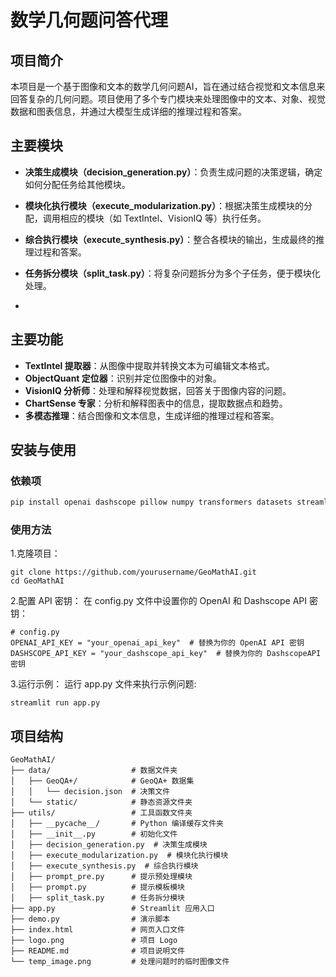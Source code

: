 # 数学几何题问答代理

## 项目简介
本项目是一个基于图像和文本的数学几何问题AI，旨在通过结合视觉和文本信息来回答复杂的几何问题。项目使用了多个专门模块来处理图像中的文本、对象、视觉数据和图表信息，并通过大模型生成详细的推理过程和答案。

## 主要模块
- **决策生成模块（decision_generation.py）**：负责生成问题的决策逻辑，确定如何分配任务给其他模块。

- **模块化执行模块（execute_modularization.py）**：根据决策生成模块的分配，调用相应的模块（如 TextIntel、VisionIQ 等）执行任务。

- **综合执行模块（execute_synthesis.py）**：整合各模块的输出，生成最终的推理过程和答案。

- **任务拆分模块（split_task.py）**：将复杂问题拆分为多个子任务，便于模块化处理。
- 
## 主要功能
- **TextIntel 提取器**：从图像中提取并转换文本为可编辑文本格式。
- **ObjectQuant 定位器**：识别并定位图像中的对象。
- **VisionIQ 分析师**：处理和解释视觉数据，回答关于图像内容的问题。
- **ChartSense 专家**：分析和解释图表中的信息，提取数据点和趋势。
- **多模态推理**：结合图像和文本信息，生成详细的推理过程和答案。

## 安装与使用

### 依赖项

```bash
pip install openai dashscope pillow numpy transformers datasets streamlit
```

### 使用方法
1.克隆项目：
```
git clone https://github.com/yourusername/GeoMathAI.git
cd GeoMathAI
```
2.配置 API 密钥：
在 config.py 文件中设置你的 OpenAI 和 Dashscope API 密钥：
```
# config.py
OPENAI_API_KEY = "your_openai_api_key"  # 替换为你的 OpenAI API 密钥
DASHSCOPE_API_KEY = "your_dashscope_api_key"  # 替换为你的 DashscopeAPI密钥
```
3.运行示例：
运行 app.py 文件来执行示例问题:
```
streamlit run app.py
```

## 项目结构
```
GeoMathAI/
├── data/                  # 数据文件夹
│   ├── GeoQA+/            # GeoQA+ 数据集
│   │   └── decision.json  # 决策文件
│   └── static/            # 静态资源文件夹
├── utils/                 # 工具函数文件夹
│   ├── __pycache__/       # Python 编译缓存文件夹
│   ├── __init__.py        # 初始化文件
│   ├── decision_generation.py  # 决策生成模块
│   ├── execute_modularization.py  # 模块化执行模块
│   ├── execute_synthesis.py  # 综合执行模块
│   ├── prompt_pre.py      # 提示预处理模块
│   ├── prompt.py          # 提示模板模块
│   ├── split_task.py      # 任务拆分模块
├── app.py                 # Streamlit 应用入口
├── demo.py                # 演示脚本
├── index.html             # 网页入口文件
├── logo.png               # 项目 Logo
├── README.md              # 项目说明文件
└── temp_image.png         # 处理问题时的临时图像文件
```
